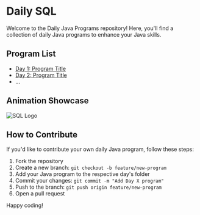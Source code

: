 # Daily SQL 

Welcome to the Daily Java Programs repository! Here, you'll find a collection of daily Java programs to enhance your Java skills.

## Program List

- [Day 1: Program Title](link_to_day_1_code)
- [Day 2: Program Title](link_to_day_2_code)
- ...

## Animation Showcase


![SQL Logo](https://upload.wikimedia.org/wikipedia/commons/2/29/SQL_logo%2C_October_2016.png)



## How to Contribute

If you'd like to contribute your own daily Java program, follow these steps:

1. Fork the repository
2. Create a new branch: `git checkout -b feature/new-program`
3. Add your Java program to the respective day's folder
4. Commit your changes: `git commit -m "Add Day X program"`
5. Push to the branch: `git push origin feature/new-program`
6. Open a pull request

Happy coding!

